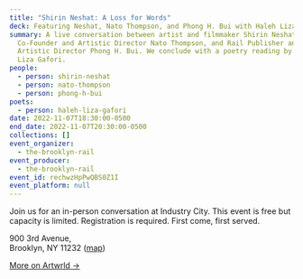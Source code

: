 ```yaml
---
title: "Shirin Neshat: A Loss for Words"
deck: Featuring Neshat, Nato Thompson, and Phong H. Bui with Haleh Liza Gafori
summary: A live conversation between artist and filmmaker Shirin Neshat, Artwrld
  Co-Founder and Artistic Director Nato Thompson, and Rail Publisher and
  Artistic Director Phong H. Bui. We conclude with a poetry reading by Haleh
  Liza Gafori.
people:
  - person: shirin-neshat
  - person: nato-thompson
  - person: phong-h-bui
poets:
  - person: haleh-liza-gafori
date: 2022-11-07T18:30:00-0500
end_date: 2022-11-07T20:30:00-0500
collections: []
event_organizer:
  - the-brooklyn-rail
event_producer:
  - the-brooklyn-rail
event_id: rechwzHpPwQBS0Z1I
event_platform: null
---
```

J﻿oin us for an in-person conversation at Industry City. This event is free but capacity is limited. Registration is required. First come, first served. 

900 3rd Avenue,\
Brooklyn, NY 11232
([map](https://goo.gl/maps/eQR5FBQjUjdDeAWK9))

[M﻿ore on Artwrld →](https://www.artwrld.com/)